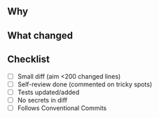 ## Why
<!-- brief purpose -->

## What changed
<!-- bullets -->

## Checklist
- [ ] Small diff (aim <200 changed lines)
- [ ] Self-review done (commented on tricky spots)
- [ ] Tests updated/added
- [ ] No secrets in diff
- [ ] Follows Conventional Commits

